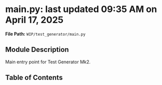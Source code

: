 # main.py: last updated 09:35 AM on April 17, 2025

**File Path:** `WIP/test_generator/main.py`

## Module Description

Main entry point for Test Generator Mk2.

## Table of Contents
